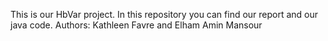 This is our HbVar project.
In this repository you can find our report and our java code.
Authors: Kathleen Favre and Elham Amin Mansour

